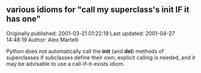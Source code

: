 ## various idioms for "call my superclass's __init__ IF it has one" 
Originally published: 2001-03-21 01:22:19 
Last updated: 2001-04-27 14:48:19 
Author: Alex Martelli 
 
Python does not automatically call the __init__ (and __del__) methods of superclasses if subclasses define their own; explicit calling is needed, and it may be advisable to use a call-if-it-exists idiom.